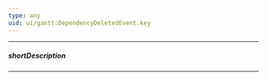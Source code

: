 ```yaml
---
type: any
uid: ui/gantt:DependencyDeletedEvent.key
---
```

---
##### shortDescription
<!-- Description goes here -->

---
<!-- Description goes here -->
